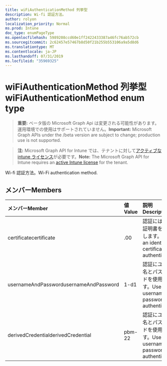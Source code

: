 ```yaml
---
title: wiFiAuthenticationMethod 列挙型
description: Wi-fi 認証方法。
author: rolyon
localization_priority: Normal
ms.prod: Intune
doc_type: enumPageType
ms.openlocfilehash: 5989208ccd60e1ff2422433387a46fc76ab572cb
ms.sourcegitcommit: 2c62457e57467b8d50f21b255b553106a9a5d8d6
ms.translationtype: MT
ms.contentlocale: ja-JP
ms.lasthandoff: 07/31/2019
ms.locfileid: "35969325"
---
```

# <a name="wifiauthenticationmethod-enum-type"></a><span data-ttu-id="52d86-103">wiFiAuthenticationMethod 列挙型</span><span class="sxs-lookup"><span data-stu-id="52d86-103">wiFiAuthenticationMethod enum type</span></span>

> <span data-ttu-id="52d86-104">**重要:** ベータ版の Microsoft Graph Api は変更される可能性があります。運用環境での使用はサポートされていません。</span><span class="sxs-lookup"><span data-stu-id="52d86-104">**Important:** Microsoft Graph APIs under the /beta version are subject to change; production use is not supported.</span></span>

> <span data-ttu-id="52d86-105">**注:** Microsoft Graph API for Intune では、テナントに対して[アクティブな intune ライセンス](https://go.microsoft.com/fwlink/?linkid=839381)が必要です。</span><span class="sxs-lookup"><span data-stu-id="52d86-105">**Note:** The Microsoft Graph API for Intune requires an [active Intune license](https://go.microsoft.com/fwlink/?linkid=839381) for the tenant.</span></span>

<span data-ttu-id="52d86-106">Wi-fi 認証方法。</span><span class="sxs-lookup"><span data-stu-id="52d86-106">Wi-Fi authentication method.</span></span>

## <a name="members"></a><span data-ttu-id="52d86-107">メンバー</span><span class="sxs-lookup"><span data-stu-id="52d86-107">Members</span></span>
|<span data-ttu-id="52d86-108">メンバー</span><span class="sxs-lookup"><span data-stu-id="52d86-108">Member</span></span>|<span data-ttu-id="52d86-109">値</span><span class="sxs-lookup"><span data-stu-id="52d86-109">Value</span></span>|<span data-ttu-id="52d86-110">説明</span><span class="sxs-lookup"><span data-stu-id="52d86-110">Description</span></span>|
|:---|:---|:---|
|<span data-ttu-id="52d86-111">certificate</span><span class="sxs-lookup"><span data-stu-id="52d86-111">certificate</span></span>|<span data-ttu-id="52d86-112">.0</span><span class="sxs-lookup"><span data-stu-id="52d86-112">0</span></span>|<span data-ttu-id="52d86-113">認証には、id 証明書を使用します。</span><span class="sxs-lookup"><span data-stu-id="52d86-113">Use an identity certificate for authentication.</span></span>|
|<span data-ttu-id="52d86-114">usernameAndPassword</span><span class="sxs-lookup"><span data-stu-id="52d86-114">usernameAndPassword</span></span>|<span data-ttu-id="52d86-115">1-d</span><span class="sxs-lookup"><span data-stu-id="52d86-115">1</span></span>|<span data-ttu-id="52d86-116">認証にユーザー名とパスワードを使用します。</span><span class="sxs-lookup"><span data-stu-id="52d86-116">Use username and password for authentication.</span></span>|
|<span data-ttu-id="52d86-117">derivedCredential</span><span class="sxs-lookup"><span data-stu-id="52d86-117">derivedCredential</span></span>|<span data-ttu-id="52d86-118">pbm-2</span><span class="sxs-lookup"><span data-stu-id="52d86-118">2</span></span>|<span data-ttu-id="52d86-119">認証にユーザー名とパスワードを使用します。</span><span class="sxs-lookup"><span data-stu-id="52d86-119">Use username and password for authentication.</span></span>|





